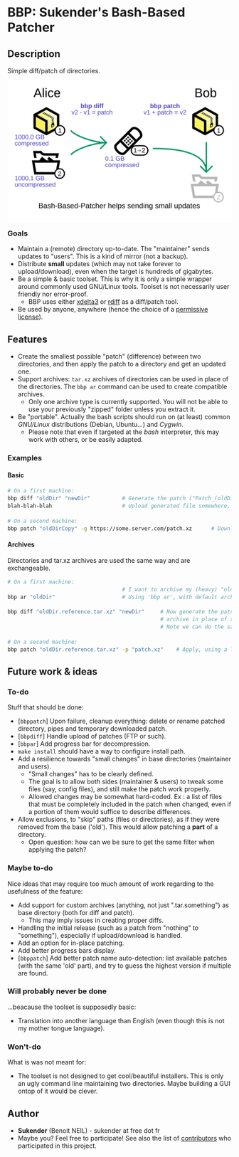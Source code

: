 # BBP: Sukender's Bash-Based Patcher

## Description
Simple diff/patch of directories.

![BBP principle schema](bbp-diff-patch-principle.svg "BBP helps sending small updates")

### Goals
- Maintain a (remote) directory up-to-date. The "maintainer" sends updates to "users". This is a kind of mirror (not a backup).
- Distribute **small** updates (which may not take forever to upload/download), even when the target is hundreds of gigabytes.
- Be a simple & basic toolset. This is why it is only a simple wrapper around commonly used GNU/Linux tools. Toolset is not necessarily user friendly nor error-proof.
  - BBP uses either [xdelta3](http://xdelta.org/) or [rdiff](https://linux.die.net/man/1/rdiff) as a diff/patch tool.
- Be used by anyone, anywhere (hence the choice of a [permissive license](COPYING.txt)).

## Features
- Create the smallest possible "patch" (difference) between two directories, and then apply the patch to a directory and get an updated one.
- Support archives: ```tar.xz``` archives of directories can be used in place of the directories. The ```bbp ar``` command can be used to create compatible archives.
  - Only one archive type is currently supported. You will not be able to use your previously "zipped" folder unless you extract it.
- Be "portable". Actually the bash scripts should run on (at least) common *GNU/Linux* distributions (Debian, Ubuntu...) and *Cygwin*.
  - Please note that even if targeted at the *bash* interpreter, this may work with others, or be easily adapted.

### Examples
#### Basic
```bash
# On a first machine:
bbp diff "oldDir" "newDir"          # Generate the patch ("Patch_(oldDir)_to_(newDir).xz")
blah-blah-blah                      # Upload generated file somewhere, say "some.server.com/patch.xz"

# On a second machine:
bbp patch "oldDirCopy" -g https://some.server.com/patch.xz      # Download and apply patch
```

#### Archives
Directories and tar.xz archives are used the same way and are exchangeable.
```bash
# On a first machine:
                                    # I want to archive my (heavy) "oldDir", but keep it bbp-compatible.
bbp ar "oldDir"                     # Using 'bbp ar', with default archive name ("oldDir.reference.tar.xz").

bbp diff "oldDir.reference.tar.xz" "newDir"     # Now generate the patch, but use the newly created "reference"
                                                # archive in place of the source directory.
                                                # Note we can do the same with "newDir".

# On a second machine:
bbp patch "oldDir.reference.tar.xz" -p "patch.xz"    # Apply, using a local patch (option '-p').
```

## Future work & ideas
### To-do
Stuff that should be done:
- [```bbppatch```] Upon failure, cleanup everything: delete or rename patched directory, pipes and temporary downloaded patch.
- [```bbpdiff```] Handle upload of patches (FTP or such).
- [```bbpar```] Add progress bar for decompression.
- ```make install``` should have a way to configure install path.
- Add a resilience towards "small changes" in base directories (maintainer and users).
  - "Small changes" has to be clearly defined.
  - The goal is to allow both sides (maintainer & users) to tweak some files (say, config files), and still make the patch work properly.
  - Allowed changes may be somewhat hard-coded. Ex : a list of files that must be completely included in the patch when changed, even if a portion of them would suffice to describe differences.
- Allow exclusions, to "skip" paths (files or directories), as if they were removed from the base ('old'). This would allow patching a **part** of a directory.
  - Open question: how can we be sure to get the same filter when applying the patch?

### Maybe to-do
Nice ideas that may require too much amount of work regarding to the usefulness of the feature:
- Add support for custom archives (anything, not just ".tar.something") as base directory (both for diff and patch).
  - This may imply issues in creating proper diffs.
- Handling the initial release (such as a patch from "nothing" to "something"), especially if upload/download is handled.
- Add an option for in-place patching.
- Add better progress bars display.
- [```bbppatch```] Add better patch name auto-detection: list available patches (with the same 'old' part), and try to guess the highest version if multiple are found.

### Will probably never be done
...beacause the toolset is supposedly basic:
- Translation into another language than English (even though this is not my mother tongue language).

### Won't-do
What is was not meant for:
- The toolset is not designed to get cool/beautiful installers. This is only an ugly command line maintaining two directories. Maybe building a GUI ontop of it would be clever.

## Author
- **Sukender** (Benoit NEIL) - sukender at free dot fr
- Maybe you? Feel free to participate!
See also the list of [contributors](https://github.com/Sukender/bash-based-patcher/contributors) who participated in this project.
